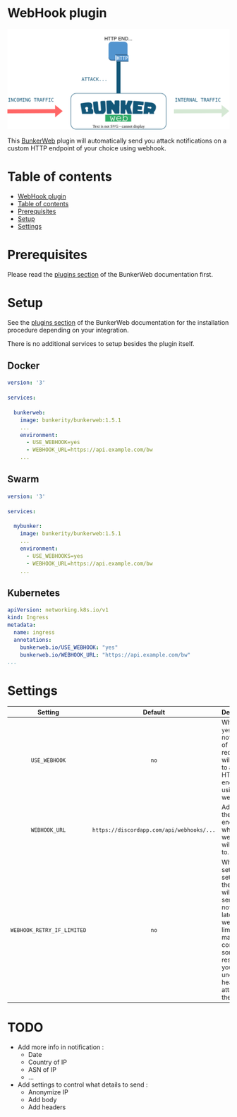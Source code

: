 # WebHook plugin

<p align="center">
	<img alt="BunkerWeb WebHook diagram" src="https://github.com/bunkerity/bunkerweb-plugins/raw/main/webhook/docs/diagram.svg" />
</p>

This [BunkerWeb](https://www.bunkerweb.io) plugin will automatically send you attack notifications on a custom HTTP endpoint of your choice using webhook.

# Table of contents

- [WebHook plugin](#webhook-plugin)
- [Table of contents](#table-of-contents)
- [Prerequisites](#prerequisites)
- [Setup](#setup)
- [Settings](#settings)

# Prerequisites

Please read the [plugins section](https://docs.bunkerweb.io/latest/plugins) of the BunkerWeb documentation first.

# Setup

See the [plugins section](https://docs.bunkerweb.io/latest/plugins) of the BunkerWeb documentation for the installation procedure depending on your integration.

There is no additional services to setup besides the plugin itself.

## Docker

```yaml
version: '3'

services:

  bunkerweb:
    image: bunkerity/bunkerweb:1.5.1
    ...
    environment:
      - USE_WEBHOOK=yes
      - WEBHOOK_URL=https://api.example.com/bw
    ...
```

## Swarm

```yaml
version: '3'

services:

  mybunker:
    image: bunkerity/bunkerweb:1.5.1
    ...
    environment:
      - USE_WEBHOOKS=yes
      - WEBHOOK_URL=https://api.example.com/bw
    ...
```

## Kubernetes

```yaml
apiVersion: networking.k8s.io/v1
kind: Ingress
metadata:
  name: ingress
  annotations:
    bunkerweb.io/USE_WEBHOOK: "yes"
    bunkerweb.io/WEBHOOK_URL: "https://api.example.com/bw"
...
```

# Settings

| Setting | Default | Description |
| :-----: | :-----: | :---------- |
| `USE_WEBHOOK` | `no` | When set to `yes`, notifications of denied requests will be sent to a custom HTTP endpoint using webhook. |
| `WEBHOOK_URL` | `https://discordapp.com/api/webhooks/...` | Address of the HTTP endpoint where webhooks will be sent to. |
| `WEBHOOK_RETRY_IF_LIMITED` | `no` | When this settings is set to `yes`, the plugin will retry to send the notification later in case we are rate limited. It may consumes some resources if you are under heavy attacks by the way. |

# TODO

* Add more info in notification :
  * Date
  * Country of IP
  * ASN of IP
  * ...
* Add settings to control what details to send :
  * Anonymize IP
  * Add body
  * Add headers